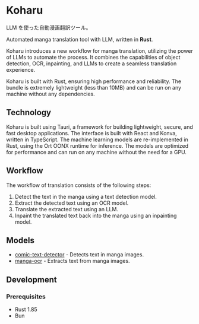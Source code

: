 # Koharu

LLM を使った自動漫画翻訳ツール。

Automated manga translation tool with LLM, written in **Rust**.

Koharu introduces a new workflow for manga translation, utilizing the power of LLMs to automate the process. It combines the capabilities of object detection, OCR, inpainting, and LLMs to create a seamless translation experience.

Koharu is built with Rust, ensuring high performance and reliability. The bundle is extremely lightweight (less than 10MB) and can be run on any machine without any dependencies.

## Technology

Koharu is built using Tauri, a framework for building lightweight, secure, and fast desktop applications. The interface is built with React and Konva, written in TypeScript. The machine learning models are re-implemented in Rust, using the Ort OONX runtime for inference. The models are optimized for performance and can run on any machine without the need for a GPU.

## Workflow

The workflow of translation consists of the following steps:

1. Detect the text in the manga using a text detection model.
2. Extract the detected text using an OCR model.
3. Translate the extracted text using an LLM.
4. Inpaint the translated text back into the manga using an inpainting model.

## Models

- [comic-text-detector](https://github.com/dmMaze/comic-text-detector) - Detects text in manga images.
- [manga-ocr](https://github.com/kha-white/manga-ocr) - Extracts text from manga images.

## Development

### Prerequisites

- Rust 1.85
- Bun
